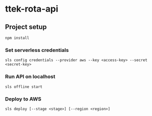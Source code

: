 # ttek-rota-api

## Project setup
```
npm install
```

### Set serverless credentials
```
sls config credentials --provider aws --key <access-key> --secret <secret-key>
```

### Run API on localhost
```
sls offline start
```

### Deploy to AWS
```
sls deploy [--stage <stage>] [--region <region>]
```

